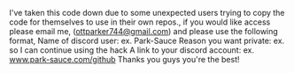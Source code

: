I've taken this code down due to some unexpected users trying to copy the code for themselves to use in their own repos., if you would like access please email me, (ottparker744@gmail.com) and please use the following format, 
Name of discord user: ex. Park-Sauce
Reason you want private: ex. so I can continue using the hack
A link to your discord account: ex. www.park-sauce.com/github
Thanks you guys you're the best!
